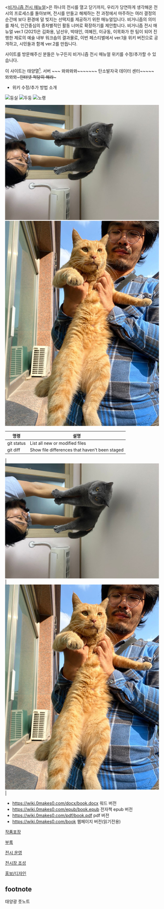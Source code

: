 <[비거니즘 전시 매뉴얼](https://0makes0.com/pdf/%EB%B9%84%EA%B1%B0%EB%8B%88%EC%A6%98_%EC%A0%84%EC%8B%9C_%EB%A7%A4%EB%89%B4%EC%96%BC_ver1.pdf)>은 하나의 전시를 열고 닫기까지, 우리가 당연하게 생각해온 전시의 프로세스를 돌아보며, 전시를 만들고 해체하는 전 과정에서 마주하는 여러 결정의 순간에 보다 환경에 덜 빚지는 선택지를 제공하기 위한 매뉴얼입니다. 비거니즘의 의미를 채식, 인간중심의 종차별적인 활동 너머로 확장하기를 제안합니다. 비거니즘 전시 매뉴얼 ver.1 (2021)은 김화용, 남선우, 박태인, 여혜진, 이규동, 이목화가 한 팀이 되어 진행한 제로의 예술 내부 워크숍의 결과물로, 이번 페스티벌에서 ver.1을 위키 버전으로 공개하고, 시민들과 함께 ver.2를 만듭니다. 

사이트를 방문해주신 분들은 누구든지 비거니즘 전시 매뉴얼 위키를 수정/추가할 수 있습니다.

이 사이트는 태양열[<sup id="footnote-solar">1</sup>](#fn1). 서버 ~~~ 뫄뫄뫄뫄~~~~~~~ 탄소발자국 데이터 센터~~~~~ 뫄뫄뫄~~~~~인터넷 적당히 해라~~~~~

+ 위키 수정/추가 방법 소개
 

![둥실](https://i.imgur.com/nfiQful.png)
![두둥](https://i.imgur.com/ADO45gK.png)
![노랭](https://i.imgur.com/JkaXlvT.png)
 
![그림설명](./uploads/photo6257982176402451382.jpg) ![노랭아건강하자](./uploads/photo6260392211401255721.jpg)

| 명령 | 설명 |
| --- | --- |
| git status | List all new or modified files |
| git diff | Show file differences that haven't been staged |

| ![그림설명](./uploads/photo6257982176402451382.jpg) | ![노랭아건강하자](./uploads/photo6260392211401255721.jpg) |


* https://wiki.0makes0.com/docx/book.docx 워드 버전 
* https://wiki.0makes0.com/epub/book.epub 전자책 epub 버전 
* https://wiki.0makes0.com/pdf/book.pdf pdf 버전 
* https://wiki.0makes0.com/book 웹페이지 버전(읽기전용)

[작품포장](작품포장)

[부록](부록)

[전시 운영](전시운영)

[전시장 조성](전자장조성)

[홍보/디자인](홍보-디자인)

 

## footnote

<span id="fn1"></span> 태양광 풋노트 